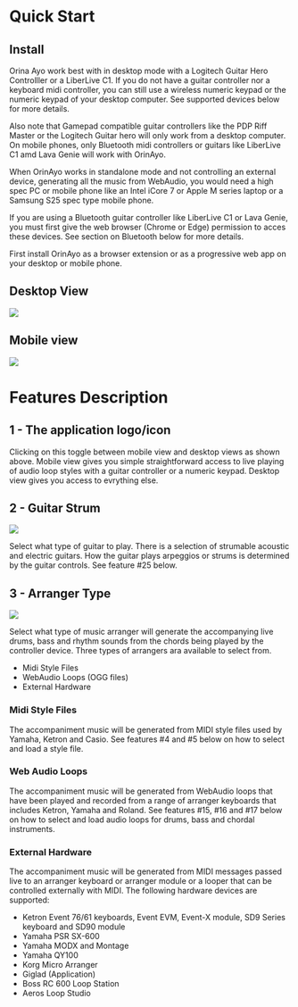 # Quick Start
## Install
Orina Ayo work best with in desktop mode with a Logitech Guitar Hero Controlller or a LiberLive C1. If you do not have a guitar controller nor a keyboard midi controller, you can still use a wireless numeric keypad or the numeric keypad of your desktop computer. See supported devices below for more details.

Also note that Gamepad compatible guitar controllers like the PDP Riff Master or the Logitech Guitar hero will only work from a desktop computer. On mobile phones, only Bluetooth midi controllers or guitars like LiberLive C1 amd Lava Genie will work with OrinAyo. 

When OrinAyo works in standalone mode and not controlling an external device, generating all the music from WebAudio, you would need a high spec PC or mobile phone like an Intel iCore 7 or Apple M series laptop or a Samsung S25 spec type mobile phone.

If you are using a Bluetooth guitar controller like LiberLive C1 or Lava Genie, you must first give the web browser (Chrome or Edge) permission to acces these devices. See section on Bluetooth below for more details.

First install OrinAyo as a browser extension or as a progressive web app on your desktop or mobile phone. 

## Desktop View
<img src=https://jus-be.github.io/orinayo/assets/screenshots/orinayo_desktop.svg />

## Mobile view
<img src=https://jus-be.github.io/orinayo/assets/screenshots/orinayo_mobile.svg />

# Features Description
## 1 - The application logo/icon
Clicking on this toggle between mobile view and desktop views as shown above. Mobile view gives you simple straightforward access to live playing of audio loop styles with a guitar controller or a numeric keypad. Desktop view gives you access to evrything else.

## 2 - Guitar Strum
<img src=https://jus-be.github.io/orinayo/assets/screenshots/feature1.png />

Select what type of guitar to play. There is a selection of strumable acoustic and electric guitars. How the guitar plays arpeggios or strums is determined by the guitar controls. See feature #25 below.

## 3 - Arranger Type
<img src=htps://jus-be.github.io/orinayo/assets/screenshots/feature2.png />

Select what type of music arranger will generate the accompanying live drums, bass and rhythm sounds from the chords being played by the controller device. Three types of arrangers ara available to select from.

- Midi Style Files
- WebAudio Loops (OGG files)
- External Hardware

### Midi Style Files
The accompaniment music will be generated from MIDI style files used by Yamaha, Ketron and Casio. See features #4 and #5 below on how to select and load a style file.

### Web Audio Loops
The accompaniment music will be generated from WebAudio loops that have been played and recorded from a range of arranger keyboards that includes Ketron, Yamaha and Roland. See features #15, #16 and #17 below on how to select and load audio loops for drums, bass and chordal instruments.

### External Hardware
The accompaniment music will be generated from MIDI messages passed live to an arranger keyboard or arranger module or a looper that can be controlled externally with MIDI. The following hardware devices are supported:

- Ketron Event 76/61 keyboards, Event EVM, Event-X module, SD9 Series keyboard and SD90 module
- Yamaha PSR SX-600
- Yamaha MODX and Montage
- Yamaha QY100
- Korg Micro Arranger
- Giglad (Application)
- Boss RC 600 Loop Station
- Aeros Loop Studio